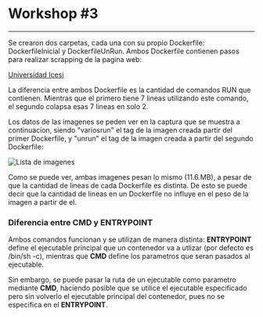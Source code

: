 # Workshop \#3 
------------------

Se crearon dos carpetas, cada una con su propio Dockerfile: DockerfileInicial y DockerfileUnRun. Ambos Dockerfile contienen pasos para realizar scrapping de la pagina web:

[Universidad Icesi](https://www.icesi.edu.co)

La diferencia entre ambos Dockerfile es la cantidad de comandos RUN que contienen. Mientras que el primero tiene 7 lineas utilizando este comando, el segundo colapsa esas 7 lineas en solo 2.

Los datos de las imagenes se peden ver en la captura que se muestra a continuacion, siendo "variosrun" el tag de la imagen creada partir del primer Dockerfile, y "unrun" el tag de la imagen creada a partir del segundo Dockerfile:

![Lista de imagenes](https://raw.githubusercontent.com/MarceHM/sd-workshop3/blob/main/imagenesDocker.png)

Como se puede ver, ambas imagenes pesan lo mismo (11.6.MB), a pesar de que la cantidad de lineas de cada Dockerfile es distinta. De esto se puede decir que la cantidad de lineas en un Dockerfile no influye en el peso de la imagen a partir de el.

### Diferencia entre CMD y ENTRYPOINT

Ambos comandos funcionan y se utilizan de manera distinta: **ENTRYPOINT** define el ejecutable principal que un contenedor va a utlizar (por defecto es /bin/sh -c), mientras que **CMD** define los parametros que seran pasados al ejecutable.

Sin embargo, se puede pasar la ruta de un ejecutable como parametro mediante **CMD**, haciendo posible que se utilice el ejecutable especificado pero sin volverlo el ejecutable principal del contenedor, pues no se especifica en el **ENTRYPOINT**.
